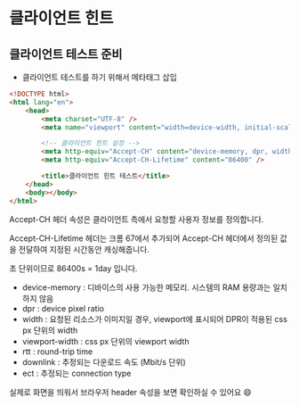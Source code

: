 # 클라이언트 힌트

## 클라이언트 테스트 준비

- 클라이언트 테스트를 하기 위해서 메타태그 삽입

```html
<!DOCTYPE html>
<html lang="en">
    <head>
        <meta charset="UTF-8" />
        <meta name="viewport" content="width=device-width, initial-scale=1.0" />

        <!-- 클라이언트 힌트 설정 -->
        <meta http-equiv="Accept-CH" content="device-memory, dpr, width, viewport-width, rtt, downlink, ect" />
        <meta http-equiv="Accept-CH-Lifetime" content="86400" />

        <title>클라이언트 힌트 테스트</title>
    </head>
    <body></body>
</html>

```

Accept-CH 헤더 속성은 클라이언트 측에서 요청할 사용자 정보를 정의합니다.

Accept-CH-Lifetime 헤더는 크롬 67에서 추가되어 Accept-CH 헤더에서 정의된 값을 전달하여 지정된 시간동안 캐싱해줍니다.

초 단위이므로 86400s = 1day 입니다.

- device-memory : 디바이스의 사용 가능한 메모리. 시스템의 RAM 용량과는 일치하지 않음
- dpr : device pixel ratio
- width : 요청된 리소스가 이미지일 경우, viewport에 표시되어 DPR이 적용된 css px 단위의 width
- viewport-width : css px 단위의 viewport width
- rtt : round-trip time
- downlink : 추정되는 다운로드 속도 (Mbit/s 단위)
- ect : 추정되는 connection type

실제로 화면을 띄워서 브라우저 header 속성을 보면 확인하실 수 있어요 😄